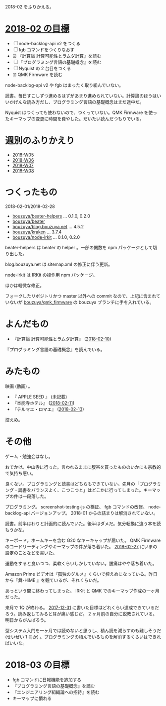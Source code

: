 2018-02 をふりかえる。

# [2018-02 の目標][2018-01-31]

- ☐ node-backlog-api v2 をつくる
- ☐ fgb コマンドをつくりなおす
- ☑ 『計算論 計算可能性とラムダ計算』を読む
- ☐ 『プログラミング言語の基礎概念』を読む
- ☐ Nyquist の 2 台目をつくる
- ☑ QMK Firmware を読む

node-backlog-api v2 や fgb はまったく取り組んでいない。

読書。毎日すこしずつ進めるはずがあまり進められていない。計算論のほうはいいかげんな読み方だし、プログラミング言語の基礎概念はまだ途中だ。

Nyquist はつくっても使わないので、つくっていない。QMK Firmware を使ったキーマップの変更に時間を費やした。だいたい読んだつもりでいる。

# 週別のふりかえり

- [2018-W05][2018-02-04]
- [2018-W06][2018-02-11]
- [2018-W07][2018-02-18]
- [2018-W08][2018-02-25]

# つくったもの

2018-02-01/2018-02-28

- [bouzuya/beater-helpers][] ... 0.1.0, 0.2.0
- [bouzuya/beater][]
- [bouzuya/blog.bouzuya.net][] ... 4.5.2
- [bouzuya/kraken][] ... 3.7.4
- [bouzuya/node-irkit][] ... 0.1.0, 0.2.0

beater-helpers は beater の helper 。一部の関数を npm パッケージとして切り出した。

blog.bouzuya.net は sitemap.xml の修正に伴う更新。

node-irkit は IRKit の操作用 npm パッケージ。

ほかは軽微な修正。

フォークしたリポジトリかつ master 以外への commit なので、上記に含まれていないが [bouzuya/qmk_firmware][] の bouzuya ブランチに手を入れている。

# よんだもの

- 『計算論 計算可能性とラムダ計算』 ([2018-02-10][])

『プログラミング言語の基礎概念』を読んでいる。

# みたもの

映画 (動画) 。

- 『 APPLE SEED 』 (未記載)
- 『本能寺ホテル』 ([2018-02-11][])
- 『テルマエ・ロマエ』 ([2018-02-13][])

控えめ。

# その他

ゲーム・勉強会はなし。

おでかけ。中山寺に行った。言われるままに腹帯を買ったもののいかにも宗教的で気持ち悪い。

良くない。プログラミングと読書はどちらもできていない。先月の「プログラミング・読書をバランスよく、こつこつと」はどこかに行ってしまった。キーマップの件は一段落した。

プログラミング。 screenshot-testing-js の検証、 fgb コマンドの改修、 node-backlog-api バージョンアップ。 2018-01 からの詰まりは解消されていない。

読書。前半はわりと計画的に読んでいた。後半はダメだ。気分転換に違う本を読もうかな。

キーボード。ホームキーを含む G20 なキーキャップが届いた。 QMK Firmware のコードリーディングやキーマップの件が落ち着いた。 [2018-02-27][] にいまの設定のことなどを書いた。

運動をすると良いつつ、柔軟くらいしかしていない。腰痛はやや落ち着いた。

Amazon Prime ビデオは『孤独のグルメ』くらいで控えめになっている。昨日から『舞-HiME 』を観ているが、それくらいだ。

あっという間に終わってしまった。 IRKit と QMK でのキーマップ作成の一ヶ月だった。

来月で 1Q が終わる。 [2017-12-31][] に書いた目標はどれくらい達成できているだろう。読み返してみると耳が痛い感じだ。 2 ヶ月前の自分に説教されている。明日からがんばろう。

型システム入門を一ヶ月では読めないと思うし、積ん読を減らすのも難しそうだ (せいぜい 1 冊か) 。プログラミングの積んでいるものを解消するくらいはできればいいな。

# 2018-03 の目標

- fgb コマンドに日報機能を追加する
- 『プログラミング言語の基礎概念』を読む
- 『エンジニアリング組織論への招待』を読む
- キーマップに慣れる

[2017-12-31]: https://blog.bouzuya.net/2017/12/31/
[2018-01-31]: https://blog.bouzuya.net/2018/01/31/
[2018-02-04]: https://blog.bouzuya.net/2018/02/04/
[2018-02-10]: https://blog.bouzuya.net/2018/02/10/
[2018-02-11]: https://blog.bouzuya.net/2018/02/11/
[2018-02-13]: https://blog.bouzuya.net/2018/02/13/
[2018-02-18]: https://blog.bouzuya.net/2018/02/18/
[2018-02-25]: https://blog.bouzuya.net/2018/02/25/
[2018-02-27]: https://blog.bouzuya.net/2018/02/27/
[bouzuya/beater-helpers]: https://github.com/bouzuya/beater-helpers
[bouzuya/beater]: https://github.com/bouzuya/beater
[bouzuya/blog.bouzuya.net]: https://github.com/bouzuya/blog.bouzuya.net
[bouzuya/kraken]: https://github.com/bouzuya/kraken
[bouzuya/node-irkit]: https://github.com/bouzuya/node-irkit
[bouzuya/qmk_firmware]: https://github.com/bouzuya/qmk_firmware
